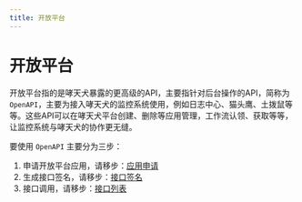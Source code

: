 ```yaml
---
title: 开放平台
---
```


# 开放平台

开放平台指的是哮天犬暴露的更高级的API，主要指针对后台操作的API，简称为 `OpenAPI`，主要为接入哮天犬的监控系统使用，例如日志中心、猫头鹰、土拨鼠等等。这些API可以在哮天犬平台创建、删除等应用管理，工作流认领、获取等等，让监控系统与哮天犬的协作更无缝。

要使用 `OpenAPI` 主要分为三步：

1. 申请开放平台应用，请移步：[应用申请](./app-apply.md)
2. 生成接口签名，请移步：[接口签名](./api-sign.md)
3. 接口调用，请移步：[接口列表](./api.md)

